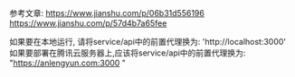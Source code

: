 参考文章: 
https://www.jianshu.com/p/06b31d556196
https://www.jianshu.com/p/57d4b7a65fee

如果要在本地运行, 请将service/api中的前置代理换为: 'http://localhost:3000'
如果要部署在腾讯云服务器上,应该将service/api中的前置代理换为: "https://anlengyun.com:3000 "

